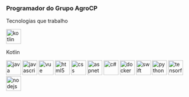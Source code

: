 ### Programador do Grupo AgroCP

Tecnologias que trabalho

<div>
<img alt="kotlin" src="https://emojis.slackmojis.com/emojis/images/1496063955/2351/kotlin.png?1496063955" width="40">
<p>Kotlin<p> 
</div>
<img alt="java" src="https://emojis.slackmojis.com/emojis/images/1450733280/232/java.png?1450733280" width="40">
<img alt="javascript" src="https://emojis.slackmojis.com/emojis/images/1450441296/151/javascript.png?1450441296" width="40">
<img alt="vue" src="https://emojis.slackmojis.com/emojis/images/1483052921/1537/vue.png?1483052921" width="40">
<img alt="html5" src="https://emojis.slackmojis.com/emojis/images/1470343792/719/html5.png?1470343792" width="40">
<img alt="css" src="https://emojis.slackmojis.com/emojis/images/1497185511/2411/css.jpg?1497185511" width="40">
<img alt="aspnetcore" src="https://miro.medium.com/max/875/0*t0CmIjLNKeKT1GaS.png" width="40">
<img alt="c#" src="https://growiz.com.br/wp-content/uploads/2020/08/kisspng-c-programming-language-logo-microsoft-visual-stud-atlas-portfolio-5b899192d7c600.1628571115357423548838.png" width="40">
<img alt="docker" src="https://emojis.slackmojis.com/emojis/images/1462400762/397/docker.png?1462400762" width="40">
<img alt="swift" src="https://emojis.slackmojis.com/emojis/images/1514391005/3320/swift.png?1514391005" width="40">
<img alt="python" src="https://emojis.slackmojis.com/emojis/images/1450319444/32/python.png?1450319444" width="40">
<img alt="tensorflow" src="https://emojis.slackmojis.com/emojis/images/1487230631/1765/tensorflow.png?1487230631" width="40">
<img alt="nodejs" src="https://emojis.slackmojis.com/emojis/images/1533426774/4425/nodejs.png?1533426774" width="40">
